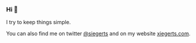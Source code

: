 ### Hi 👋

I try to keep things simple.

You can also find me on twitter [@siegerts](https://twitter.com/siegerts) and on my website [xiegerts.com](https://www.xiegerts.com/).


